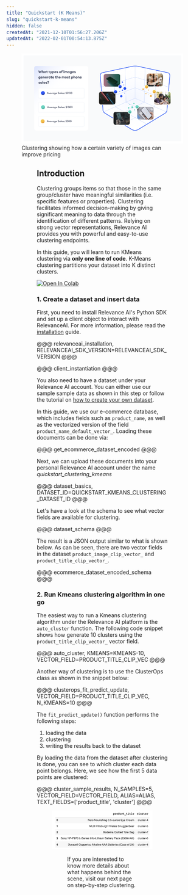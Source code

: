 ```yaml
---
title: "Quickstart (K Means)"
slug: "quickstart-k-means"
hidden: false
createdAt: "2021-12-10T01:56:27.206Z"
updatedAt: "2022-02-01T00:54:13.875Z"
---
```


<figure>
<img src="https://github.com/RelevanceAI/RelevanceAI-readme-docs/blob/v1.1.1/docs_template/CLUSTERING_FEATURES/_assets/RelevanceAI_clustering.png?raw=true"  width="450" alt="Clustering effect on pricing" />
<figcaption>Clustering showing how a certain variety of images can improve pricing</figcaption>
<figure>

## Introduction

Clustering groups items so that those in the same group/cluster have meaningful similarities (i.e. specific features or properties). Clustering facilitates informed decision-making by giving significant meaning to data through the identification of different patterns. Relying on strong vector representations, Relevance AI provides you with powerful and easy-to-use clustering endpoints.

In this guide, you will learn to run KMeans clustering via **only one line of code**. K-Means clustering partitions your dataset into K distinct clusters.

[![Open In Colab](https://colab.research.google.com/assets/colab-badge.svg)](https://colab.research.google.com/github/RelevanceAI/RelevanceAI-readme-docs/blob/v1.1.1/docs/CLUSTERING_FEATURES/clustering/_notebooks/RelevanceAI-ReadMe-Kmeans-Clustering.ipynb)

### 1. Create a dataset and insert data

First, you need to install Relevance AI's Python SDK and set up a client object to interact with RelevanceAI. For more information, please read the [installation](doc:installation) guide.

@@@ relevanceai_installation, RELEVANCEAI_SDK_VERSION=RELEVANCEAI_SDK_VERSION @@@

@@@ client_instantiation @@@

You also need to have a dataset under your Relevance AI account. You can either use our sample sample data as shown in this step or follow the tutorial on [how to create your own dataset](https://docs.relevance.ai/docs/creating-a-dataset-prerequisites).

In this guide, we use our e-commerce database, which includes fields such as `product_name`, as well as the vectorized version of the field `product_name_default_vector_`. Loading these documents can be done via:

@@@ get_ecommerce_dataset_encoded @@@

Next, we can upload these documents into your personal Relevance AI account under the name *quickstart_clustering_kmeans*

@@@ dataset_basics, DATASET_ID=QUICKSTART_KMEANS_CLUSTERING_DATASET_ID @@@

Let's have a look at the schema to see what vector fields are available for clustering.

@@@ dataset_schema @@@

The result is a JSON output similar to what is shown below. As can be seen, there are two vector fields in the dataset `product_image_clip_vector_` and `product_title_clip_vector_`.

@@@ ecommerce_dataset_encoded_schema @@@

### 2. Run Kmeans clustering algorithm in one go
The easiest way to run a Kmeans clustering algorithm under the Relevance AI platform is the `auto_cluster` function. The following code snippet shows how generate 10 clusters using the `product_title_clip_vector_` vector field.

@@@ auto_cluster, KMEANS=KMEANS-10, VECTOR_FIELD=PRODUCT_TITLE_CLIP_VEC @@@

Another way of clustering is to use the ClusterOps class as shown in the snippet below:

@@@  clusterops_fit_predict_update, VECTOR_FIELD=PRODUCT_TITLE_CLIP_VEC, N_KMEANS=10 @@@


The `fit_predict_update()` function performs the following steps:
1. loading the data
2. clustering
3. writing the results back to the dataset

By loading the data from the dataset after clustering is done, you can see to which cluster each data point belongs. Here, we see how the first 5 data points are clustered:

@@@ cluster_sample_results, N_SAMPLES=5, VECTOR_FIELD=VECTOR_FIELD, ALIAS=ALIAS, TEXT_FIELDS=['product_title', 'cluster'] @@@

<figure>
<img src="https://github.com/RelevanceAI/RelevanceAI-readme-docs/blob/v1.1.1/docs_template/CLUSTERING_FEATURES/_assets/RelevanceAI_clustering_quickstart_kmeans_results.png?raw=true"  width="450" alt="Clustering results" />
<figcaption></figcaption>
<figure>

If you are interested to know more details about what happens behind the scene, visit our next page on step-by-step clustering.